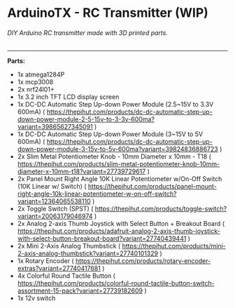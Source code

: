# ArduinoTX - RC Transmitter (WIP)
###### DIY Arduino RC transmitter made with 3D printed parts.

------------


**Parts:**

- 1x atmega1284P
- 1x mcp3008
- 2x nrf24l01+
- 1x 3.2 inch TFT LCD display screen
- 1x DC-DC Automatic Step Up-down Power Module (2.5~15V to 3.3V 600mA) ( https://thepihut.com/products/dc-dc-automatic-step-up-down-power-module-2-5-15v-to-3-3v-600ma?variant=39865627345091 )
- 1x DC-DC Automatic Step Up-down Power Module (3~15V to 5V 600mA) ( https://thepihut.com/products/dc-dc-automatic-step-up-down-power-module-3-15v-to-5v-600ma?variant=39824836886723 )
- 2x Slim Metal Potentiometer Knob - 10mm Diameter x 10mm - T18 ( https://thepihut.com/products/slim-metal-potentiometer-knob-10mm-diameter-x-10mm-t18?variant=27739729617 )
- 2x Panel Mount Right Angle 10K Linear Potentiometer w/On-Off Switch (10K Linear w/ Switch) ( https://thepihut.com/products/panel-mount-right-angle-10k-linear-potentiometer-w-on-off-switch?variant=12364065538110 )
- 2x Toggle Switch (SPST) ( https://thepihut.com/products/toggle-switch?variant=20063179046974 )
- 2x Analog 2-axis Thumb Joystick with Select Button + Breakout Board ( https://thepihut.com/products/adafruit-analog-2-axis-thumb-joystick-with-select-button-breakout-board?variant=27740439441 )
- 2x Mini 2-Axis Analog Thumbstick ( https://thepihut.com/products/mini-2-axis-analog-thumbstick?variant=27740101329 )
- 1x Rotary Encoder ( https://thepihut.com/products/rotary-encoder-extras?variant=27740417681 )
- 4x Colorful Round Tactile Button ( https://thepihut.com/products/colorful-round-tactile-button-switch-assortment-15-pack?variant=27739182609 )
- 1x 12v switch
